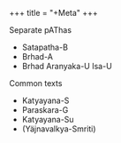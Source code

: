 +++
title = "+Meta"
+++

Separate pAThas 

- Satapatha-B
- Brhad-A
- Brhad Aranyaka-U Isa-U

Common texts

- Katyayana-S
- Paraskara-G
- Katyayana-Su
- (Yäjnavalkya-Smriti)
